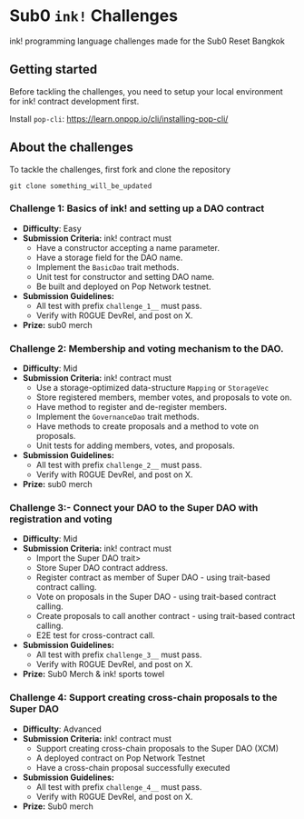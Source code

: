 # Sub0 `ink!` Challenges
ink! programming language challenges made for the Sub0 Reset Bangkok

## Getting started

Before tackling the challenges, you need to setup your local environment for ink! contract development first.

Install `pop-cli`: https://learn.onpop.io/cli/installing-pop-cli/

## About the challenges

To tackle the challenges, first fork and clone the repository

```
git clone something_will_be_updated
```

### Challenge 1: Basics of ink! and setting up a DAO contract

- **Difficulty**: Easy
- **Submission Criteria:** ink! contract must
    - Have a constructor accepting a name parameter.
    - Have a storage field for the DAO name.
    - Implement the `BasicDao` trait methods.
    - Unit test for constructor and setting DAO name.
    - Be built and deployed on Pop Network testnet.
- **Submission Guidelines:**
    - All test with prefix `challenge_1__` must pass.
    - Verify with R0GUE DevRel, and post on X.
- **Prize:** sub0 merch

### Challenge 2: Membership and voting mechanism to the DAO.

- **Difficulty**: Mid
- **Submission Criteria:** ink! contract must
    - Use a storage-optimized data-structure `Mapping` or `StorageVec`
    - Store registered members, member votes, and proposals to vote on.
    - Have method to register and de-register members.
    - Implement the `GovernanceDao` trait methods.
    - Have methods to create proposals and a method to vote on proposals.
    - Unit tests for adding members, votes, and proposals.
- **Submission Guidelines:**
    - All test with prefix `challenge_2__` must pass.
    - Verify with R0GUE DevRel, and post on X.
- **Prize:** sub0 merch

### Challenge 3:- Connect your DAO to the Super DAO with registration and voting

- **Difficulty**: Mid
- **Submission Criteria:** ink! contract must
    - Import the Super DAO trait>
    - Store Super DAO contract address.
    - Register contract as member of Super DAO - using trait-based contract calling.
    - Vote on proposals in the Super DAO - using trait-based contract calling.
    - Create proposals to call another contract - using trait-based contract calling.
    - E2E test for cross-contract call.
- **Submission Guidelines:**
    - All test with prefix `challenge_3__` must pass.
    - Verify with R0GUE DevRel, and post on X.
- **Prize:** Sub0 Merch & ink! sports towel

### Challenge 4: Support creating cross-chain proposals to the Super DAO

- **Difficulty**: Advanced
- **Submission Criteria:** ink! contract must
    - Support creating cross-chain proposals to the Super DAO (XCM)
    - A deployed contract on Pop Network Testnet
    - Have a cross-chain proposal successfully executed
- **Submission Guidelines:**
    - All test with prefix `challenge_4__` must pass.
    - Verify with R0GUE DevRel, and post on X.
- **Prize:** Sub0 merch
